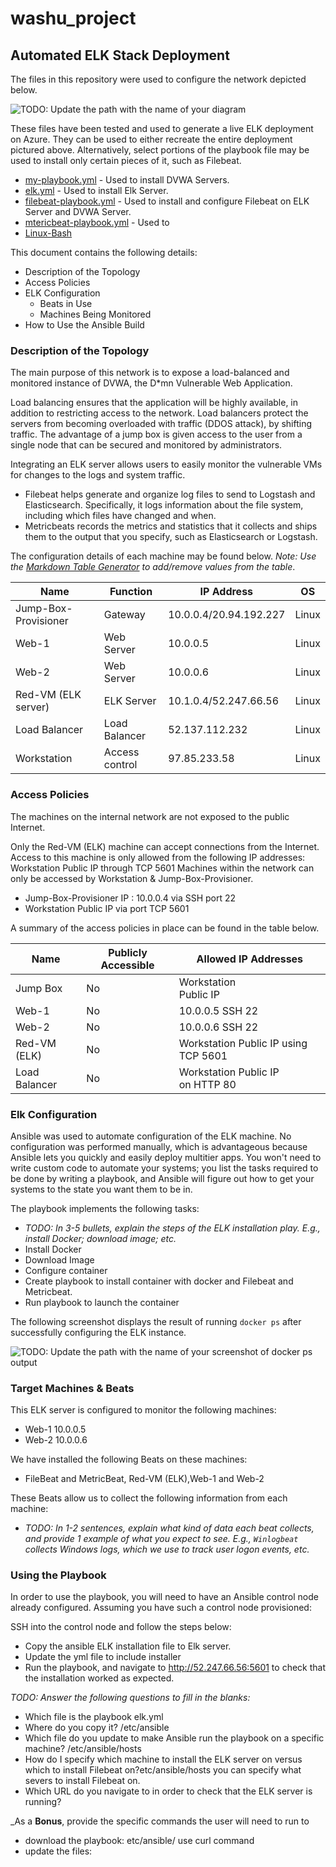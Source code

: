 # washu_project
## Automated ELK Stack Deployment

The files in this repository were used to configure the network depicted below.

![TODO: Update the path with the name of your diagram](Images/diagram_filename.png)

These files have been tested and used to generate a live ELK deployment on Azure. They can be used to either recreate the entire deployment pictured above. Alternatively, select portions of the playbook file may be used to install only certain pieces of it, such as Filebeat.

* [my-playbook.yml](./Ansible/my-playbook.yml) - Used to install DVWA Servers.
* [elk.yml](./Ansible/elk.yml) - Used to install Elk Server.
* [filebeat-playbook.yml](./Ansible/filebeat-playbook.yml) - Used to install and configure Filebeat on ELK Server and DVWA Server.
* [mtericbeat-playbook.yml](./Ansible/metric-playbook.yml) - Used to 
* [Linux-Bash](./Linux/LuckyDuck.sh)
 
This document contains the following details:
- Description of the Topology
- Access Policies
- ELK Configuration
  - Beats in Use
  - Machines Being Monitored
- How to Use the Ansible Build


### Description of the Topology

The main purpose of this network is to expose a load-balanced and monitored instance of DVWA, the D*mn Vulnerable Web Application.

Load balancing ensures that the application will be highly available, in addition to restricting access to the network. Load balancers protect the servers from becoming overloaded with traffic (DDOS attack), by shifting traffic. The advantage of a jump box is given access to the user from a single node that can be secured and monitored by administrators.

Integrating an ELK server allows users to easily monitor the vulnerable VMs for changes to the logs and system traffic.
- Filebeat helps generate and organize log files to send to Logstash and Elasticsearch. Specifically, it logs information about the file system, including which files have changed and when.
- Metricbeats records the metrics and statistics that it collects and ships them to the output that you specify, such as Elasticsearch or Logstash.


The configuration details of each machine may be found below.
_Note: Use the [Markdown Table Generator](http://www.tablesgenerator.com/markdown_tables) to add/remove values from the table_.

| Name                 | Function       | IP Address             | OS    |
|----------------------|----------------|------------------------|-------|
| Jump-Box-Provisioner | Gateway        | 10.0.0.4/20.94.192.227 | Linux |
| Web-1                | Web Server     | 10.0.0.5               | Linux |
| Web-2                | Web Server     | 10.0.0.6               | Linux |
| Red-VM (ELK server)  | ELK Server     | 10.1.0.4/52.247.66.56  | Linux |
| Load Balancer        | Load Balancer  | 52.137.112.232         | Linux |
| Workstation         | Access control | 97.85.233.58           | Linux

### Access Policies

The machines on the internal network are not exposed to the public Internet. 

Only the Red-VM (ELK) machine can accept connections from the Internet. Access to this machine is only allowed from the following IP addresses:
Workstation Public IP through TCP 5601
Machines within the network can only be accessed by Workstation & Jump-Box-Provisioner.
- Jump-Box-Provisioner IP : 10.0.0.4 via SSH port 22
- Workstation Public IP via port TCP 5601


A summary of the access policies in place can be found in the table below.

| Name          	| Publicly Accessible 	| Allowed IP Addresses                 	|
|---------------	|---------------------	|--------------------------------------	|
| Jump Box      	| No                  	| Workstation <br>Public IP            	|
| Web-1         	| No                  	| 10.0.0.5 SSH 22                      	|
| Web-2         	| No                  	| 10.0.0.6 SSH 22                      	|
| Red-VM (ELK)  	| No                  	| Workstation Public IP using TCP 5601 	|
| Load Balancer 	| No                  	| Workstation Public IP<br>on HTTP 80  	|






### Elk Configuration

Ansible was used to automate configuration of the ELK machine. No configuration was performed manually, which is advantageous because Ansible lets you quickly and easily deploy multitier apps. You won't need to write custom code to automate your systems; you list the tasks required to be done by writing a playbook, and Ansible will figure out how to get your systems to the state you want them to be in.


The playbook implements the following tasks:
- _TODO: In 3-5 bullets, explain the steps of the ELK installation play. E.g., install Docker; download image; etc._
- Install Docker
- Download Image
- Configure container
- Create playbook to install container with docker and Filebeat and                        
   Metricbeat.
- Run playbook to launch the container


The following screenshot displays the result of running `docker ps` after successfully configuring the ELK instance.

![TODO: Update the path with the name of your screenshot of docker ps output](Images/docker_ps_output.png)

### Target Machines & Beats
This ELK server is configured to monitor the following machines:
- Web-1 10.0.0.5
- Web-2 10.0.0.6


We have installed the following Beats on these machines:
- FileBeat and MetricBeat, Red-VM (ELK),Web-1 and Web-2

These Beats allow us to collect the following information from each machine:
- _TODO: In 1-2 sentences, explain what kind of data each beat collects, and provide 1 example of what you expect to see. E.g., `Winlogbeat` collects Windows logs, which we use to track user logon events, etc._

### Using the Playbook
In order to use the playbook, you will need to have an Ansible control node already configured. Assuming you have such a control node provisioned: 

SSH into the control node and follow the steps below:
- Copy the ansible ELK installation file to Elk server.
- Update the yml file to include installer
- Run the playbook, and navigate to http://52.247.66.56:5601 to check that the installation worked as expected.

_TODO: Answer the following questions to fill in the blanks:_
-  Which file is the playbook elk.yml
-  Where do you copy it? /etc/ansible
-  Which file do you update to make Ansible run the playbook on a specific machine? /etc/ansible/hosts
- How do I specify which machine to install the ELK server on versus which to install Filebeat on?etc/ansible/hosts you can specify what severs to install Filebeat on.
-  Which URL do you navigate to in order to check that the ELK server is running?

_As a **Bonus**, provide the specific commands the user will need to run to 
- download the playbook: etc/ansible/ use curl command 
- update the files: 
